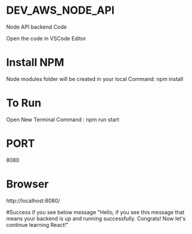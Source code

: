 # DEV_AWS_NODE_API
Node API backend Code


Open the code in VSCode Editor

# Install NPM
Node modules folder will be created in your local
Command: npm install


# To Run
Open New Terminal 
Command : npm run start

# PORT
8080

# Browser
http://localhost:8080/

#Success 
if you see below message
"Hello, if you see this message that means your backend is up and running successfully. Congrats! Now let's continue learning React!"

